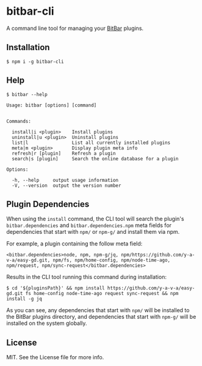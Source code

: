 # bitbar-cli
A command line tool for managing your [BitBar](https://github.com/matryer/bitbar) plugins.

## Installation
```
$ npm i -g bitbar-cli
```

## Help
```
$ bitbar --help

Usage: bitbar [options] [command]


Commands:

  install|i <plugin>    Install plugins
  uninstall|u <plugin>  Uninstall plugins
  list|l                List all currently installed plugins
  meta|m <plugin>       Display plugin meta info
  refresh|r [plugin]    Refresh a plugin
  search|s [plugin]     Search the online database for a plugin

Options:

  -h, --help     output usage information
  -V, --version  output the version number
```

## Plugin Dependencies
When using the `install` command, the CLI tool will search the plugin's `bitbar.dependencies` and `bitbar.dependencies.npm` meta fields for dependencies that start with `npm/` or `npm-g/` and install them via npm.

For example, a plugin containing the follow meta field:
```
<bitbar.dependencies>node, npm, npm-g/jq, npm/https://github.com/y-a-v-a/easy-gd.git, npm/fs, npm/home-config, npm/node-time-ago, npm/request, npm/sync-request</bitbar.dependencies>
```

Results in the CLI tool running this command during installation:
```
$ cd '${pluginsPath}' && npm install https://github.com/y-a-v-a/easy-gd.git fs home-config node-time-ago request sync-request && npm install -g jq
```

As you can see, any dependencies that start with `npm/` will be installed to the BitBar plugins directory, and dependencies that start with `npm-g/` will be installed on the system globally.

## License
MIT. See the License file for more info.
